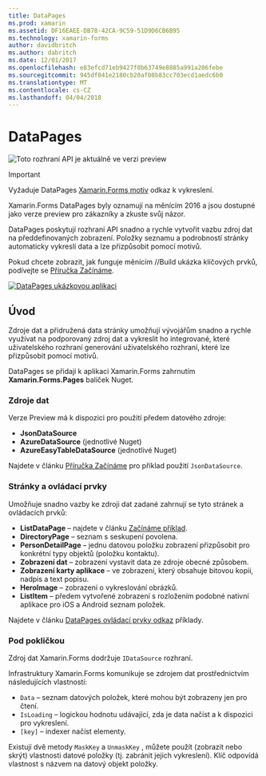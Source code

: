```yaml
---
title: DataPages
ms.prod: xamarin
ms.assetid: DF16EAEE-DB78-42CA-9C59-51D9D6CB6B95
ms.technology: xamarin-forms
author: davidbritch
ms.author: dabritch
ms.date: 12/01/2017
ms.openlocfilehash: e83efcd71eb9427f0b63749e8885a991a206febe
ms.sourcegitcommit: 945df041e2180cb20af08b83cc703ecd1aedc6b0
ms.translationtype: MT
ms.contentlocale: cs-CZ
ms.lasthandoff: 04/04/2018
---
```

# <a name="datapages"></a>DataPages

![](~/media/shared/preview.png "Toto rozhraní API je aktuálně ve verzi preview")

> [!IMPORTANT]
> Vyžaduje DataPages [Xamarin.Forms motiv](~/xamarin-forms/user-interface/themes/index.md) odkaz k vykreslení.

Xamarin.Forms DataPages byly oznamují na měnícím 2016 a jsou dostupné jako verze preview pro zákazníky a zkuste svůj názor.

DataPages poskytují rozhraní API snadno a rychle vytvořit vazbu zdroj dat na předdefinovaných zobrazení. Položky seznamu a podrobností stránky automaticky vykreslí data a lze přizpůsobit pomocí motivů.

Pokud chcete zobrazit, jak funguje měnícím //Build ukázka klíčových prvků, podívejte se [Příručka Začínáme](get-started.md).

[![](images/demo-sml.png "DataPages ukázkovou aplikaci")](images/demo.png#lightbox "DataPages ukázkové aplikace")

## <a name="introduction"></a>Úvod

Zdroje dat a přidružená data stránky umožňují vývojářům snadno a rychle využívat na podporovaný zdroj dat a vykreslit ho integrované, které uživatelského rozhraní generování uživatelského rozhraní, které lze přizpůsobit pomocí motivů.

DataPages se přidají k aplikaci Xamarin.Forms zahrnutím **Xamarin.Forms.Pages** balíček Nuget.

### <a name="data-sources"></a>Zdroje dat

Verze Preview má k dispozici pro použití předem datového zdroje:

* **JsonDataSource**
* **AzureDataSource** (jednotlivé Nuget)
* **AzureEasyTableDataSource** (jednotlivé Nuget)

Najdete v článku [Příručka Začínáme](get-started.md) pro příklad použití `JsonDataSource`.


### <a name="pages--controls"></a>Stránky a ovládací prvky

Umožňuje snadno vazby ke zdroji dat zadané zahrnují se tyto stránek a ovládacích prvků:

* **ListDataPage** – najdete v článku [Začínáme příklad](get-started.md).
* **DirectoryPage** – seznam s seskupení povolena.
* **PersonDetailPage** – jednu datovou položku zobrazení přizpůsobit pro konkrétní typy objektů (položku kontaktu).
* **Zobrazení dat** – zobrazení vystavit data ze zdroje obecné způsobem.
* **Zobrazení karty aplikace** – ve zobrazení, který obsahuje bitovou kopii, nadpis a text popisu.
* **HeroImage** – zobrazení o vykreslování obrázků.
* **ListItem** – předem vytvořené zobrazení s rozložením podobné nativní aplikace pro iOS a Android seznam položek.

Najdete v článku [DataPages ovládací prvky odkaz](controls.md) příklady.



### <a name="under-the-hood"></a>Pod pokličkou

Zdroj dat Xamarin.Forms dodržuje `IDataSource` rozhraní.

Infrastruktury Xamarin.Forms komunikuje se zdrojem dat prostřednictvím následujících vlastností:

* `Data` – seznam datových položek, které mohou být zobrazeny jen pro čtení.
* `IsLoading` – logickou hodnotu udávající, zda je data načíst a k dispozici pro vykreslení.
* `[key]` – indexer načíst elementy.

Existují dvě metody `MaskKey` a `UnmaskKey` , můžete použít (zobrazit nebo skrýt) vlastnosti datové položky (tj. zabránit jejich vykreslení).
Klíč odpovídá vlastnost s názvem na datový objekt položky.

